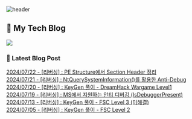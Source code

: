 
![header](https://capsule-render.vercel.app/api?type=waving&color=808080&height=300&section=header&text=Jeong%20Je&fontSize=90&fontColor=ffffff&animation=fadeIn&fontAlignY=38&descAlignY=51&descAlign=62)

## 📝 My Tech Blog
<a href="https://jeongje.vercel.app/" target='_blank'><img src="https://img.shields.io/badge/내 블로그-000000?style=flat&logo=nextdotjs&logoColor=white"></a>

### 📒 Latest Blog Post
<a href=https://jeongje.vercel.app/blog/post-16 target='_blank'>2024/07/22 - [리버싱] : PE Structure에서 Section Header 정리</a><br/>
<a href=https://jeongje.vercel.app/blog/post-15 target='_blank'>2024/07/21 - [리버싱] : NtQuerySystemInformation()를 활용한 Anti-Debug</a><br/>
<a href=https://jeongje.vercel.app/blog/post-14 target='_blank'>2024/07/20 - [리버싱] : KeyGen 풀이 - DreamHack Wargame Level1</a><br/>
<a href=https://jeongje.vercel.app/blog/post-13 target='_blank'>2024/07/19 - [리버싱] : MS에서 지원하는 안티 디버깅 (IsDebuggerPresent)</a><br/>
<a href=https://jeongje.vercel.app/blog/post-12 target='_blank'>2024/07/13 - [리버싱] : KeyGen 풀이 - FSC Level 3 (미해결)</a><br/>
<a href=https://jeongje.vercel.app/blog/post-11 target='_blank'>2024/07/05 - [리버싱] : KeyGen 풀이 - FSC Level 2</a><br/>
